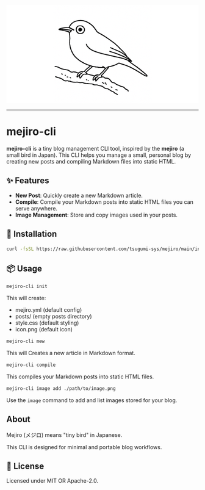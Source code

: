 ![Description](assets/mejiro-wide.png)

---

# mejiro-cli

**mejiro-cli** is a tiny blog management CLI tool, inspired by the **mejiro** (a small bird in Japan). This CLI helps you manage a small, personal blog by creating new posts and compiling Markdown files into static HTML.


## ✨ Features

- **New Post**: Quickly create a new Markdown article.
- **Compile**: Compile your Markdown posts into static HTML files you can serve anywhere.
- **Image Management**: Store and copy images used in your posts.

## 🚀 Installation

```bash
curl -fsSL https://raw.githubusercontent.com/tsugumi-sys/mejiro/main/install/install.sh | bash
```


## 📦 Usage

```bash
mejiro-cli init
```

This will create:
- mejiro.yml (default config)
- posts/ (empty posts directory)
- style.css (default styling)
- icon.png (default icon)


```bash
mejiro-cli mew
```

This will Creates a new article in Markdown format.

```bash
mejiro-cli compile
```

This compiles your Markdown posts into static HTML files.

```bash
mejiro-cli image add ./path/to/image.png
```

Use the `image` command to add and list images stored for your blog.


## About

Mejiro (メジロ) means "tiny bird" in Japanese.

This CLI is designed for minimal and portable blog workflows.

## 📄 License

Licensed under MIT OR Apache-2.0.
